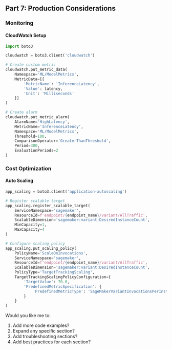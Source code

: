 ## Part 7: Production Considerations

### Monitoring

#### CloudWatch Setup
```python
import boto3

cloudwatch = boto3.client('cloudwatch')

# Create custom metric
cloudwatch.put_metric_data(
    Namespace='ML/ModelMetrics',
    MetricData=[{
        'MetricName': 'InferenceLatency',
        'Value': latency,
        'Unit': 'Milliseconds'
    }]
)

# Create alarm
cloudwatch.put_metric_alarm(
    AlarmName='HighLatency',
    MetricName='InferenceLatency',
    Namespace='ML/ModelMetrics',
    Threshold=100,
    ComparisonOperator='GreaterThanThreshold',
    Period=300,
    EvaluationPeriods=2
)
```

### Cost Optimization

#### Auto Scaling
```python
app_scaling = boto3.client('application-autoscaling')

# Register scalable target
app_scaling.register_scalable_target(
    ServiceNamespace='sagemaker',
    ResourceId=f'endpoint/{endpoint_name}/variant/AllTraffic',
    ScalableDimension='sagemaker:variant:DesiredInstanceCount',
    MinCapacity=1,
    MaxCapacity=4
)

# Configure scaling policy
app_scaling.put_scaling_policy(
    PolicyName='ScaleOnInvocations',
    ServiceNamespace='sagemaker',
    ResourceId=f'endpoint/{endpoint_name}/variant/AllTraffic',
    ScalableDimension='sagemaker:variant:DesiredInstanceCount',
    PolicyType='TargetTrackingScaling',
    TargetTrackingScalingPolicyConfiguration={
        'TargetValue': 70.0,
        'PredefinedMetricSpecification': {
            'PredefinedMetricType': 'SageMakerVariantInvocationsPerInstance'
        }
    }
)
```

Would you like me to:
1. Add more code examples?
2. Expand any specific section?
3. Add troubleshooting sections?
4. Add best practices for each section?